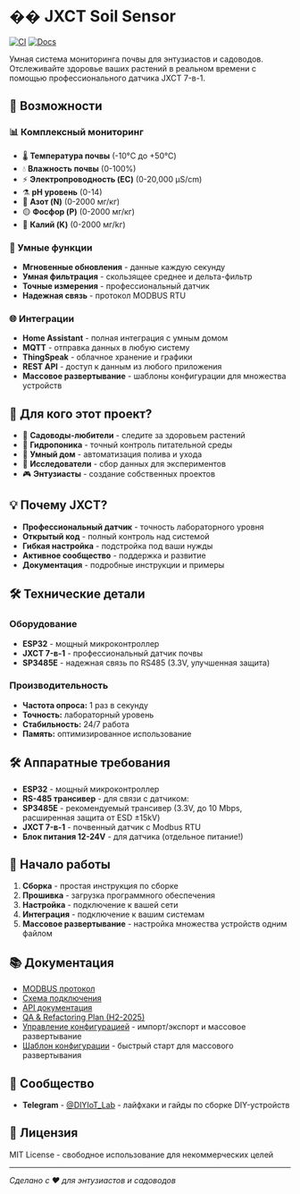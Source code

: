 # �� JXCT Soil Sensor

[![CI](https://github.com/Gfermoto/soil-sensor-7in1/actions/workflows/ci.yml/badge.svg)](https://github.com/Gfermoto/soil-sensor-7in1/actions/workflows/ci.yml)
[![Docs](https://github.com/Gfermoto/soil-sensor-7in1/actions/workflows/docs.yml/badge.svg)](https://github.com/Gfermoto/soil-sensor-7in1/actions/workflows/docs.yml)

Умная система мониторинга почвы для энтузиастов и садоводов. Отслеживайте здоровье ваших растений в реальном времени с помощью профессионального датчика JXCT 7-в-1.

## 🌟 Возможности

### 📊 Комплексный мониторинг
- 🌡️ **Температура почвы** (-10°C до +50°C)
- 💧 **Влажность почвы** (0-100%)
- ⚡ **Электропроводность (EC)** (0-20,000 µS/cm)
- ⚗️ **pH уровень** (0-14)
- 🔴 **Азот (N)** (0-2000 мг/кг)
- 🟡 **Фосфор (P)** (0-2000 мг/кг)
- 🔵 **Калий (K)** (0-2000 мг/kг)

### 🚀 Умные функции
- **Мгновенные обновления** - данные каждую секунду
- **Умная фильтрация** - скользящее среднее и дельта-фильтр
- **Точные измерения** - профессиональный датчик
- **Надежная связь** - протокол MODBUS RTU

### 🌐 Интеграции
- **Home Assistant** - полная интеграция с умным домом
- **MQTT** - отправка данных в любую систему
- **ThingSpeak** - облачное хранение и графики
- **REST API** - доступ к данным из любого приложения
- **Массовое развертывание** - шаблоны конфигурации для множества устройств

## 🎯 Для кого этот проект?

- 🌿 **Садоводы-любители** - следите за здоровьем растений
- 🌱 **Гидропоника** - точный контроль питательной среды
- 🏡 **Умный дом** - автоматизация полива и ухода
- 🔬 **Исследователи** - сбор данных для экспериментов
- 🎮 **Энтузиасты** - создание собственных проектов

## 💡 Почему JXCT?

- **Профессиональный датчик** - точность лабораторного уровня
- **Открытый код** - полный контроль над системой
- **Гибкая настройка** - подстройка под ваши нужды
- **Активное сообщество** - поддержка и развитие
- **Документация** - подробные инструкции и примеры

## 🛠️ Технические детали

### Оборудование
- **ESP32** - мощный микроконтроллер
- **JXCT 7-в-1** - профессиональный датчик почвы
- **SP3485E** - надежная связь по RS485 (3.3V, улучшенная защита)

### Производительность
- **Частота опроса:** 1 раз в секунду
- **Точность:** лабораторный уровень
- **Стабильность:** 24/7 работа
- **Память:** оптимизированное использование

## 🛠️ Аппаратные требования

- **ESP32** - мощный микроконтроллер
- **RS-485 трансивер** - для связи с датчиком:
- **SP3485E** - рекомендуемый трансивер (3.3V, до 10 Mbps, расширенная защита от ESD ±15kV)
- **JXCT 7-в-1** - почвенный датчик с Modbus RTU
- **Блок питания 12-24V** - для датчика (отдельное питание!)

## 🚀 Начало работы

1. **Сборка** - простая инструкция по сборке
2. **Прошивка** - загрузка программного обеспечения
3. **Настройка** - подключение к вашей сети
4. **Интеграция** - подключение к вашим системам
5. **Массовое развертывание** - настройка множества устройств одним файлом

## 📚 Документация

- [MODBUS протокол](docs/manuals/MODBUS_PROTOCOL.md)
- [Схема подключения](docs/manuals/WIRING_DIAGRAM.md)
- [API документация](docs/manuals/API.md)
- [QA & Refactoring Plan (H2-2025)](docs/dev/QA_REFACTORING_PLAN_2025H2.md)
- [Управление конфигурацией](docs/manuals/CONFIG_MANAGEMENT.md) - импорт/экспорт и массовое развертывание
- [Шаблон конфигурации](docs/examples/test_safe_config.json) - быстрый старт для массового развертывания

## 🌟 Сообщество

- **Telegram** - [\@DIYIoT_Lab](https://t.me/DIYIoT_Lab) - лайфхаки и гайды по сборке DIY-устройств

## 📄 Лицензия

MIT License - свободное использование для некоммерческих целей

---

*Сделано с ❤️ для энтузиастов и садоводов* 